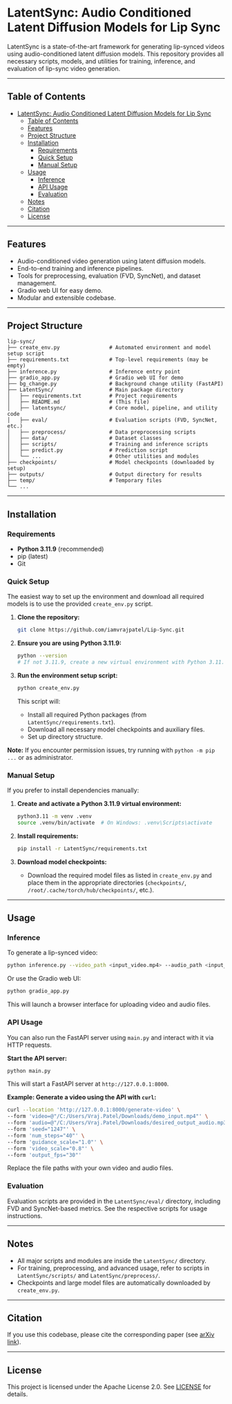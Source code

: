 # LatentSync: Audio Conditioned Latent Diffusion Models for Lip Sync

LatentSync is a state-of-the-art framework for generating lip-synced videos using audio-conditioned latent diffusion models. This repository provides all necessary scripts, models, and utilities for training, inference, and evaluation of lip-sync video generation.

---

## Table of Contents

- [LatentSync: Audio Conditioned Latent Diffusion Models for Lip Sync](#latentsync-audio-conditioned-latent-diffusion-models-for-lip-sync)
  - [Table of Contents](#table-of-contents)
  - [Features](#features)
  - [Project Structure](#project-structure)
  - [Installation](#installation)
    - [Requirements](#requirements)
    - [Quick Setup](#quick-setup)
    - [Manual Setup](#manual-setup)
  - [Usage](#usage)
    - [Inference](#inference)
    - [API Usage](#api-usage)
    - [Evaluation](#evaluation)
  - [Notes](#notes)
  - [Citation](#citation)
  - [License](#license)

---

## Features

- Audio-conditioned video generation using latent diffusion models.
- End-to-end training and inference pipelines.
- Tools for preprocessing, evaluation (FVD, SyncNet), and dataset management.
- Gradio web UI for easy demo.
- Modular and extensible codebase.

---

## Project Structure

```
lip-sync/
├── create_env.py                # Automated environment and model setup script
├── requirements.txt             # Top-level requirements (may be empty)
├── inference.py                 # Inference entry point
├── gradio_app.py                # Gradio web UI for demo
├── bg_change.py                 # Background change utility (FastAPI)
├── LatentSync/                  # Main package directory
│   ├── requirements.txt         # Project requirements
│   ├── README.md                # (This file)
│   ├── latentsync/              # Core model, pipeline, and utility code
│   ├── eval/                    # Evaluation scripts (FVD, SyncNet, etc.)
│   ├── preprocess/              # Data preprocessing scripts
│   ├── data/                    # Dataset classes
│   ├── scripts/                 # Training and inference scripts
│   ├── predict.py               # Prediction script
│   └── ...                      # Other utilities and modules
├── checkpoints/                 # Model checkpoints (downloaded by setup)
├── outputs/                     # Output directory for results
├── temp/                        # Temporary files
└── ...
```

---

## Installation

### Requirements

- **Python 3.11.9** (recommended)
- pip (latest)
- Git

### Quick Setup

The easiest way to set up the environment and download all required models is to use the provided `create_env.py` script.

1. **Clone the repository:**
   ```bash
   git clone https://github.com/iamvrajpatel/Lip-Sync.git
   ```

2. **Ensure you are using Python 3.11.9:**
   ```bash
   python --version
   # If not 3.11.9, create a new virtual environment with Python 3.11.9
   ```

3. **Run the environment setup script:**
   ```bash
   python create_env.py
   ```
   This script will:
   - Install all required Python packages (from `LatentSync/requirements.txt`).
   - Download all necessary model checkpoints and auxiliary files.
   - Set up directory structure.

**Note:** If you encounter permission issues, try running with `python -m pip ...` or as administrator.

### Manual Setup

If you prefer to install dependencies manually:

1. **Create and activate a Python 3.11.9 virtual environment:**
   ```bash
   python3.11 -m venv .venv
   source .venv/bin/activate  # On Windows: .venv\Scripts\activate
   ```

2. **Install requirements:**
   ```bash
   pip install -r LatentSync/requirements.txt
   ```

3. **Download model checkpoints:**
   - Download the required model files as listed in `create_env.py` and place them in the appropriate directories (`checkpoints/`, `/root/.cache/torch/hub/checkpoints/`, etc.).

---

## Usage

### Inference

To generate a lip-synced video:

```bash
python inference.py --video_path <input_video.mp4> --audio_path <input_audio.wav> --video_out_path <output_video.mp4> --inference_ckpt_path <checkpoint_path>
```

Or use the Gradio web UI:

```bash
python gradio_app.py
```
This will launch a browser interface for uploading video and audio files.

### API Usage

You can also run the FastAPI server using `main.py` and interact with it via HTTP requests.

**Start the API server:**
```bash
python main.py
```
This will start a FastAPI server at `http://127.0.0.1:8000`.

**Example: Generate a video using the API with `curl`:**
```bash
curl --location 'http://127.0.0.1:8000/generate-video' \
--form 'video=@"/C:/Users/Vraj.Patel/Downloads/demo_input.mp4"' \
--form 'audio=@"/C:/Users/Vraj.Patel/Downloads/desired_output_audio.mp3"' \
--form 'seed="1247"' \
--form 'num_steps="40"' \
--form 'guidance_scale="1.0"' \
--form 'video_scale="0.8"' \
--form 'output_fps="30"'
```
Replace the file paths with your own video and audio files.

### Evaluation

Evaluation scripts are provided in the `LatentSync/eval/` directory, including FVD and SyncNet-based metrics. See the respective scripts for usage instructions.

---

## Notes

- All major scripts and modules are inside the `LatentSync/` directory.
- For training, preprocessing, and advanced usage, refer to scripts in `LatentSync/scripts/` and `LatentSync/preprocess/`.
- Checkpoints and large model files are automatically downloaded by `create_env.py`.

---

## Citation

If you use this codebase, please cite the corresponding paper (see [arXiv link](https://arxiv.org/pdf/2412.09262)).

---

## License

This project is licensed under the Apache License 2.0. See [LICENSE](../LICENSE) for details.
